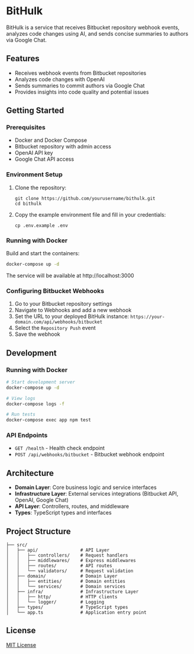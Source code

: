 # BitHulk

BitHulk is a service that receives Bitbucket repository webhook events, analyzes code changes using AI, and sends concise summaries to authors via Google Chat.

## Features

- Receives webhook events from Bitbucket repositories
- Analyzes code changes with OpenAI
- Sends summaries to commit authors via Google Chat
- Provides insights into code quality and potential issues

## Getting Started

### Prerequisites

- Docker and Docker Compose
- Bitbucket repository with admin access
- OpenAI API key
- Google Chat API access

### Environment Setup

1. Clone the repository:
   ```
   git clone https://github.com/yourusername/bithulk.git
   cd bithulk
   ```

2. Copy the example environment file and fill in your credentials:
   ```
   cp .env.example .env
   ```

### Running with Docker

Build and start the containers:

```bash
docker-compose up -d
```

The service will be available at http://localhost:3000

### Configuring Bitbucket Webhooks

1. Go to your Bitbucket repository settings
2. Navigate to Webhooks and add a new webhook
3. Set the URL to your deployed BitHulk instance: `https://your-domain.com/api/webhooks/bitbucket`
4. Select the `Repository Push` event
5. Save the webhook

## Development

### Running with Docker

```bash
# Start development server
docker-compose up -d

# View logs
docker-compose logs -f

# Run tests
docker-compose exec app npm test
```

### API Endpoints

- `GET /health` - Health check endpoint
- `POST /api/webhooks/bitbucket` - Bitbucket webhook endpoint

## Architecture

- **Domain Layer**: Core business logic and service interfaces
- **Infrastructure Layer**: External services integrations (Bitbucket API, OpenAI, Google Chat)
- **API Layer**: Controllers, routes, and middleware
- **Types**: TypeScript types and interfaces

## Project Structure

```
├── src/
│   ├── api/                # API Layer
│   │   ├── controllers/    # Request handlers
│   │   ├── middlewares/    # Express middlewares
│   │   ├── routes/         # API routes
│   │   └── validators/     # Request validation
│   ├── domain/             # Domain Layer
│   │   ├── entities/       # Domain entities
│   │   └── services/       # Domain services
│   ├── infra/              # Infrastructure Layer
│   │   ├── http/           # HTTP clients
│   │   └── logger/         # Logging
│   ├── types/              # TypeScript types
│   └── app.ts              # Application entry point
```

## License

[MIT License](LICENSE)
